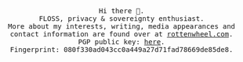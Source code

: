 <p align='center'>
<samp>
  Hi there 👋.<br>
  FLOSS, privacy & sovereignty enthusiast.<br>
  More about my interests, writing, media appearances and contact information are found over at <a href="https://rottenwheel.com/">rottenwheel.com</a>. <br>
  PGP public key: <a href="https://pgp.surfnet.nl/pks/lookup?op=get&search=0x1FAD78669DE85DE8">here</a>. <br>
  Fingerprint: 080f330ad043cc0a449a27d71fad78669de85de8. <br>
</samp>
</p>
